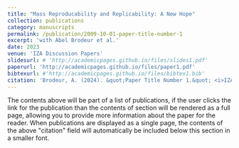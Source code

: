 ```yaml
---
title: "Mass Reproducability and Replicability: A New Hope"
collection: publications
category: manuscripts
permalink: /publication/2009-10-01-paper-title-number-1
excerpt: 'with Abel Brodeur et al.'
date: 2023
venue: 'IZA Discussion Papers'
slidesurl: # 'http://academicpages.github.io/files/slides1.pdf'
paperurl: 'http://academicpages.github.io/files/paper1.pdf'
bibtexurl: #'http://academicpages.github.io/files/bibtex1.bib'
citation: 'Brodeur, A. (2024). &quot;Paper Title Number 1.&quot; <i>IZA Discussion Papers</i>. 1(1).'
---
```

The contents above will be part of a list of publications, if the user clicks the link for the publication than the contents of section will be rendered as a full page, allowing you to provide more information about the paper for the reader. When publications are displayed as a single page, the contents of the above "citation" field will automatically be included below this section in a smaller font.
